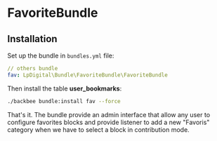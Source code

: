 # FavoriteBundle

## Installation

Set up the bundle in ``bundles.yml`` file:

```yaml
// others bundle
fav: LpDigital\Bundle\FavoriteBundle\FavoriteBundle
```

Then install the table **user_bookmarks**:

```bash
./backbee bundle:install fav --force 
```

That's it. The bundle provide an admin interface that allow any user to configure favorites blocks and provide listener to add a new "Favoris" category when we have to select a block in contribution mode.
